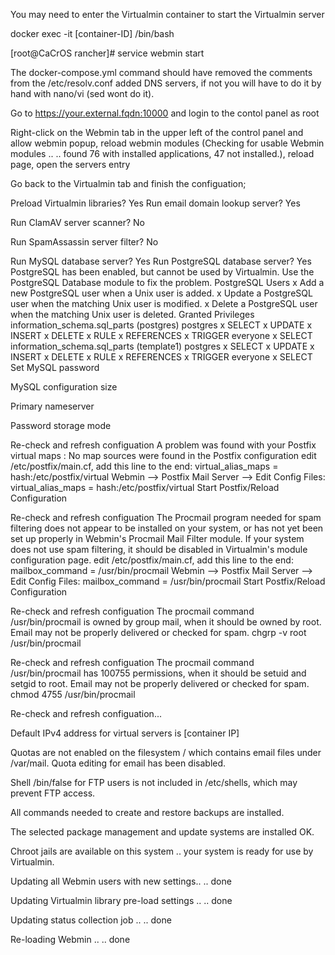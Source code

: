 You may need to enter the Virtualmin container to start the Virtualmin server

docker exec -it [container-ID] /bin/bash

[root@CaCrOS rancher]# service webmin start

The docker-compose.yml command should have removed the comments from the /etc/resolv.conf added DNS servers, if not you will have to do it by hand with nano/vi (sed wont do it).

Go to https://your.external.fqdn:10000 and login to the contol panel as root

Right-click on the Webmin tab in the upper left of the control panel and allow webmin popup, reload webmin modules (Checking for usable Webmin modules .. .. found 76 with installed applications, 47 not installed.), reload page, open the servers entry

Go back to the Virtualmin tab and finish the configuation;

Preload Virtualmin libraries? Yes 
Run email domain lookup server? Yes

Run ClamAV server scanner? No

Run SpamAssassin server filter? No

Run MySQL database server? Yes Run PostgreSQL database server? Yes PostgreSQL has been enabled, but cannot be used by Virtualmin. Use the PostgreSQL Database module to fix the problem. PostgreSQL Users x Add a new PostgreSQL user when a Unix user is added. x Update a PostgreSQL user when the matching Unix user is modified. x Delete a PostgreSQL user when the matching Unix user is deleted. Granted Privileges information_schema.sql_parts (postgres) postgres x SELECT x UPDATE x INSERT x DELETE x RULE x REFERENCES x TRIGGER everyone x SELECT information_schema.sql_parts (template1) postgres x SELECT x UPDATE x INSERT x DELETE x RULE x REFERENCES x TRIGGER everyone x SELECT Set MySQL password

MySQL configuration size

Primary nameserver

Password storage mode

Re-check and refresh configuation A problem was found with your Postfix virtual maps : No map sources were found in the Postfix configuration edit /etc/postfix/main.cf, add this line to the end: virtual_alias_maps = hash:/etc/postfix/virtual Webmin --> Postfix Mail Server --> Edit Config Files: virtual_alias_maps = hash:/etc/postfix/virtual Start Postfix/Reload Configuration

Re-check and refresh configuation The Procmail program needed for spam filtering does not appear to be installed on your system, or has not yet been set up properly in Webmin's Procmail Mail Filter module. If your system does not use spam filtering, it should be disabled in Virtualmin's module configuration page. edit /etc/postfix/main.cf, add this line to the end: mailbox_command = /usr/bin/procmail Webmin --> Postfix Mail Server --> Edit Config Files: mailbox_command = /usr/bin/procmail Start Postfix/Reload Configuration

Re-check and refresh configuation The procmail command /usr/bin/procmail is owned by group mail, when it should be owned by root. Email may not be properly delivered or checked for spam. chgrp -v root /usr/bin/procmail

Re-check and refresh configuation The procmail command /usr/bin/procmail has 100755 permissions, when it should be setuid and setgid to root. Email may not be properly delivered or checked for spam. chmod 4755 /usr/bin/procmail

Re-check and refresh configuation...

Default IPv4 address for virtual servers is [container IP]

Quotas are not enabled on the filesystem / which contains email files under /var/mail. Quota editing for email has been disabled.

Shell /bin/false for FTP users is not included in /etc/shells, which may prevent FTP access.

All commands needed to create and restore backups are installed.

The selected package management and update systems are installed OK.

Chroot jails are available on this system
.. your system is ready for use by Virtualmin.

Updating all Webmin users with new settings.. .. done

Updating Virtualmin library pre-load settings .. .. done

Updating status collection job .. .. done

Re-loading Webmin .. .. done
